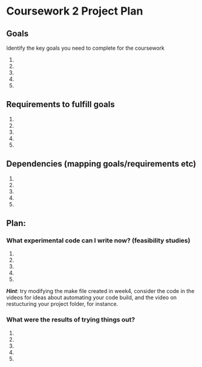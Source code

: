 # Coursework 2 Project Plan

## Goals 

Identify the key goals you need to complete for the coursework

1.
1.
1.
1.
1.


## Requirements to fulfill goals

1.
1.
1.
1.
1.

## Dependencies (mapping goals/requirements etc)

1.
1.
1.
1.
1.


## Plan:

### What experimental code can I write now? (feasibility studies)

1. 
1.
1.
1.
1.

_**Hint**_: try modifying the make file created in week4, consider the code in the videos for ideas about automating your code build, and the video on restucturing your project folder, for instance.

### What were the results of trying things out?

1.
1.
1.
1.
1.
